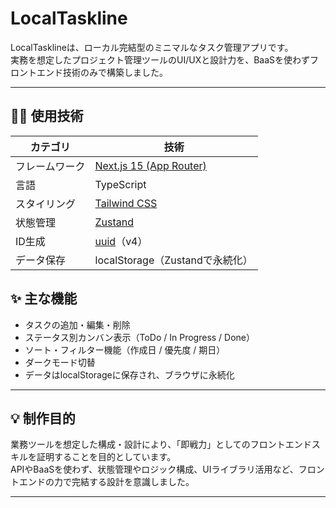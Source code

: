 # LocalTaskline

LocalTasklineは、ローカル完結型のミニマルなタスク管理アプリです。  
実務を想定したプロジェクト管理ツールのUI/UXと設計力を、BaaSを使わずフロントエンド技術のみで構築しました。

---

## 🧑‍💻 使用技術

| カテゴリ | 技術 |
|----------|------|
| フレームワーク | [Next.js 15 (App Router)](https://nextjs.org/) |
| 言語 | TypeScript |
| スタイリング | [Tailwind CSS](https://tailwindcss.com/) |
| 状態管理 | [Zustand](https://github.com/pmndrs/zustand) |
| ID生成 | [uuid](https://www.npmjs.com/package/uuid)（v4） |
| データ保存 | localStorage（Zustandで永続化） |

## ✨ 主な機能

- タスクの追加・編集・削除
- ステータス別カンバン表示（ToDo / In Progress / Done）
- ソート・フィルター機能（作成日 / 優先度 / 期日）
- ダークモード切替
- データはlocalStorageに保存され、ブラウザに永続化

---

## 💡 制作目的

業務ツールを想定した構成・設計により、「即戦力」としてのフロントエンドスキルを証明することを目的としています。  
APIやBaaSを使わず、状態管理やロジック構成、UIライブラリ活用など、フロントエンドの力で完結する設計を意識しました。

---

